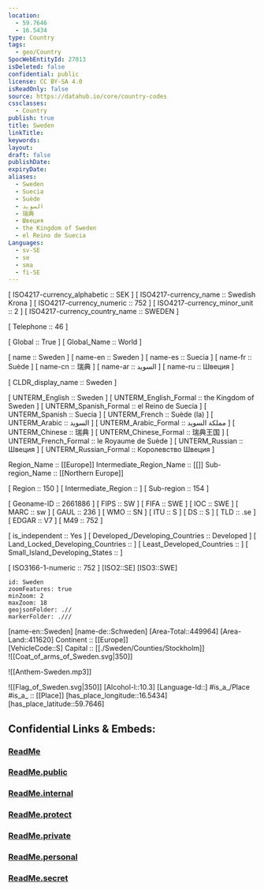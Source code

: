 ```yaml
---
location:
  - 59.7646
  - 16.5434
type: Country
tags:
  - geo/Country
SpocWebEntityId: 27013
isDeleted: false
confidential: public
license: CC BY-SA 4.0
isReadOnly: false
source: https://datahub.io/core/country-codes
cssclasses:
  - Country
publish: true
title: Sweden
linkTitle:
keywords:
layout:
draft: false
publishDate:
expiryDate:
aliases:
  - Sweden
  - Suecia
  - Suède
  - السويد
  - 瑞典
  - Швеция
  - the Kingdom of Sweden
  - el Reino de Suecia
Languages:
  - sv-SE
  - se
  - sma
  - fi-SE
---
```



[	ISO4217-currency_alphabetic	 :: SEK ] 
[	ISO4217-currency_name	 :: Swedish Krona ] 
[	ISO4217-currency_numeric	 :: 752 ] 
[	ISO4217-currency_minor_unit	 :: 2 ] 
[	ISO4217-currency_country_name	 :: SWEDEN ] 

[	Telephone	 :: 46 ] 

[	Global	 :: True ] 
[	Global_Name	 :: World ] 

[	name	 :: Sweden ] 
[	name-en	 :: Sweden ] 
[	name-es	 :: Suecia ] 
[	name-fr	 :: Suède ] 
[	name-cn	 :: 瑞典 ] 
[	name-ar	 :: السويد ] 
[	name-ru	 :: Швеция ] 

[	CLDR_display_name	 :: Sweden ] 

[	UNTERM_English	 :: Sweden ] 
[	UNTERM_English_Formal	 :: the Kingdom of Sweden ] 
[	UNTERM_Spanish_Formal	 :: el Reino de Suecia ] 
[	UNTERM_Spanish	 :: Suecia ] 
[	UNTERM_French	 :: Suède (la) ] 
[	UNTERM_Arabic	 :: السويد ] 
[	UNTERM_Arabic_Formal	 :: مملكة السويد ] 
[	UNTERM_Chinese	 :: 瑞典 ] 
[	UNTERM_Chinese_Formal	 :: 瑞典王国 ] 
[	UNTERM_French_Formal	 :: le Royaume de Suède ] 
[	UNTERM_Russian	 :: Швеция ] 
[	UNTERM_Russian_Formal	 :: Королевство Швеция ] 

Region_Name ::  [[Europe]] 
Intermediate_Region_Name ::  [[]] 
Sub-region_Name ::  [[Northern Europe]] 

[	Region	 :: 150 ] 
[	Intermediate_Region	 ::  ] 
[	Sub-region	 :: 154 ] 

[	Geoname-ID	 :: 2661886 ] 
[	FIPS	 :: SW ] 
[	FIFA	 :: SWE ] 
[	IOC	 :: SWE ] 
[	MARC	 :: sw ] 
[	GAUL	 :: 236 ] 
[	WMO	 :: SN ] 
[	ITU	 :: S ] 
[	DS	 :: S ] 
[	TLD	 :: .se ] 
[	EDGAR	 :: V7 ] 
[	M49	 :: 752 ] 

[	is_independent	 :: Yes ] 
[	Developed_/Developing_Countries	 :: Developed ] 
[	Land_Locked_Developing_Countries	 ::  ] 
[	Least_Developed_Countries	 ::  ] 
[	Small_Island_Developing_States	 ::  ] 

[	ISO3166-1-numeric	 :: 752 ] 
[ISO2::SE] 
[ISO3::SWE] 

```leaflet
id: Sweden
zoomFeatures: true 
minZoom: 2 
maxZoom: 18
geojsonFolder: .//
markerFolder: .///
```

[name-en::Sweden] 
[name-de::Schweden] 
[Area-Total::449964] 
[Area-Land::411620] 
Continent :: [[Europe]]  
[VehicleCode::S] 
Capital :: [[./Sweden/Counties/Stockholm]]  
![[Coat_of_arms_of_Sweden.svg|350]] 

![[Anthem-Sweden.mp3]] 

![[Flag_of_Sweden.svg|350]] 
[Alcohol-l::10.3] 
[Language-Id::] 
#is_a_/Place  
#is_a_ :: [[Place]] 
[has_place_longitude::16.5434] 
[has_place_latitude::59.7646] 


## Confidential Links & Embeds: 

### [ReadMe](/_Standards/Earth/Continent/Europe/Europe~North/Sweden/ReadMe.md) 

### [ReadMe.public](/_public/Earth/Continent/Europe/Europe~North/Sweden/ReadMe.public.md) 

### [ReadMe.internal](/_internal/Earth/Continent/Europe/Europe~North/Sweden/ReadMe.internal.md) 

### [ReadMe.protect](/_protect/Earth/Continent/Europe/Europe~North/Sweden/ReadMe.protect.md) 

### [ReadMe.private](/_private/Earth/Continent/Europe/Europe~North/Sweden/ReadMe.private.md) 

### [ReadMe.personal](/_personal/Earth/Continent/Europe/Europe~North/Sweden/ReadMe.personal.md) 

### [ReadMe.secret](/_secret/Earth/Continent/Europe/Europe~North/Sweden/ReadMe.secret.md)

